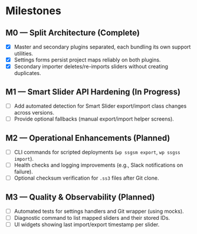 # Milestones

## M0 — Split Architecture (Complete)
- [x] Master and secondary plugins separated, each bundling its own support utilities.
- [x] Settings forms persist project maps reliably on both plugins.
- [x] Secondary importer deletes/re-imports sliders without creating duplicates.

## M1 — Smart Slider API Hardening (In Progress)
- [ ] Add automated detection for Smart Slider export/import class changes across versions.
- [ ] Provide optional fallbacks (manual export/import helper screens).

## M2 — Operational Enhancements (Planned)
- [ ] CLI commands for scripted deployments (`wp ssgsm export`, `wp ssgss import`).
- [ ] Health checks and logging improvements (e.g., Slack notifications on failure).
- [ ] Optional checksum verification for `.ss3` files after Git clone.

## M3 — Quality & Observability (Planned)
- [ ] Automated tests for settings handlers and Git wrapper (using mocks).
- [ ] Diagnostic command to list mapped sliders and their stored IDs.
- [ ] UI widgets showing last import/export timestamp per slider.
